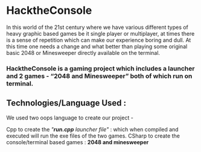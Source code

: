 # HacktheConsole

In this world of the 21st century where we have various different types of heavy graphic based games be it single player or multiplayer, at times there is a sense of repetition which can make our experience boring and dull. At this time one needs a change and what better than playing some original basic 2048 or Minesweeper directly available on the terminal. 

### HacktheConsole is a gaming project which includes a launcher and 2 games - “2048 and Minesweeper” both of which run on terminal. 

## Technologies/Language Used :

We used two oops language to create our project -

Cpp to create the *"**run.cpp** launcher file"* : which when compiled and executed will run the exe files of the two games. 
CSharp to create the console/terminal based games : **2048 and minesweeper** 

